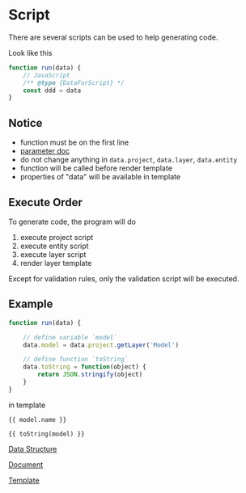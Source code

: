 # Script

There are several scripts can be used to help generating code.

Look like this

```JavaScript
function run(data) {
    // JavaScript
    /** @type {DataForScript} */
    const ddd = data
}
```


## Notice

- function must be on the first line
- [parameter doc](https://googee.github.io/Code-Generator-Page/docs200/model/interfaces/dataforscript.html)
- do not change anything in `data.project`, `data.layer`, `data.entity`
- function will be called before render template
- properties of "data" will be available in template


## Execute Order

To generate code, the program will do

1. execute project script
1. execute entity script
1. execute layer script
1. render layer template

Except for validation rules, only the validation script will be executed.


## Example

```JavaScript
function run(data) {

    // define variable `model`
    data.model = data.project.getLayer('Model')

    // define function `toString`
    data.toString = function(object) {
        return JSON.stringify(object)
    }
}
```

in template

```
{{ model.name }}

{{ toString(model) }}
```


[Data Structure](https://googee.github.io/Code-Generator-Page/docs/structure.html)

[Document](https://googee.github.io/Code-Generator-Page/docs200/model/index.html)

[Template](https://mozilla.github.io/nunjucks/templating.html)
